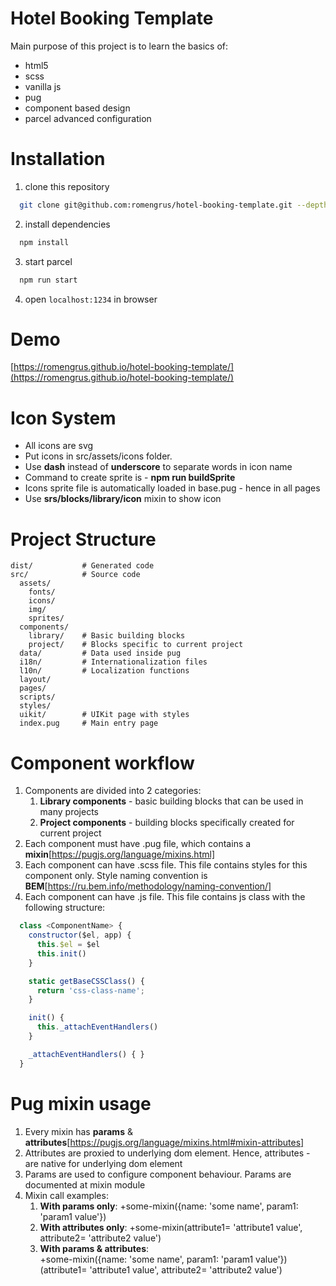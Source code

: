 # Hotel Booking Template

Main purpose of this project is to learn the basics of:

- html5
- scss
- vanilla js
- pug
- component based design
- parcel advanced configuration

# Installation

1. clone this repository

```bash
  git clone git@github.com:romengrus/hotel-booking-template.git --depth=1
```

2. install dependencies

```bash
  npm install
```

3. start parcel

```bash
  npm run start
```

4. open `localhost:1234` in browser

# Demo

[https://romengrus.github.io/hotel-booking-template/](https://romengrus.github.io/hotel-booking-template/)

# Icon System

- All icons are svg
- Put icons in src/assets/icons folder.
- Use **dash** instead of **underscore** to separate words in icon name
- Command to create sprite is - **npm run buildSprite**
- Icons sprite file is automatically loaded in base.pug - hence in all pages
- Use **srs/blocks/library/icon** mixin to show icon

# Project Structure

```
dist/           # Generated code
src/            # Source code
  assets/
    fonts/
    icons/
    img/
    sprites/
  components/
    library/    # Basic building blocks
    project/    # Blocks specific to current project
  data/         # Data used inside pug
  i18n/         # Internationalization files
  l10n/         # Localization functions
  layout/
  pages/
  scripts/
  styles/
  uikit/        # UIKit page with styles
  index.pug     # Main entry page
```

# Component workflow

1. Components are divided into 2 categories:
   1. **Library components** - basic building blocks that can be used in many projects
   2. **Project components** - building blocks specifically created for current project
2. Each component must have <comonent-name>.pug file, which contains a **mixin**[https://pugjs.org/language/mixins.html]
3. Each component can have <comonent-name>.scss file. This file contains styles for this component only. Style naming convention is **BEM**[https://ru.bem.info/methodology/naming-convention/]
4. Each component can have <component-name>.js file. This file contains js class with the following structure:

```javascript
  class <ComponentName> {
    constructor($el, app) {
      this.$el = $el
      this.init()
    }

    static getBaseCSSClass() {
      return 'css-class-name';
    }

    init() {
      this._attachEventHandlers()
    }

    _attachEventHandlers() { }
  }
```

# Pug mixin usage

1. Every mixin has **params** & **attributes**[https://pugjs.org/language/mixins.html#mixin-attributes]
2. Attributes are proxied to underlying dom element. Hence, attributes - are native for underlying dom element
3. Params are used to configure component behaviour. Params are documented at mixin module
4. Mixin call examples:
   1. **With params only**: +some-mixin({name: 'some name', param1: 'param1 value'})
   2. **With attributes only**: +some-mixin(attribute1= 'attribute1 value', attribute2= 'attribute2 value')
   3. **With params & attributes**:  
      +some-mixin({name: 'some name', param1: 'param1 value'})(attribute1= 'attribute1 value', attribute2= 'attribute2 value')
